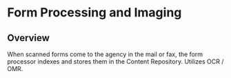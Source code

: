 # Form Processing and Imaging

## Overview
When scanned forms come to the agency in the mail or fax, the form processor indexes and stores them in the Content Repository.  Utilizes OCR / OMR.